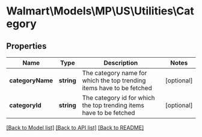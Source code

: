 # Walmart\Models\MP\US\Utilities\Category

## Properties

Name | Type | Description | Notes
------------ | ------------- | ------------- | -------------
**categoryName** | **string** | The category name for which the top trending items have to be fetched | [optional]
**categoryId** | **string** | The category id for which the top trending items have to be fetched | [optional]


[[Back to Model list]](./) [[Back to API list]](../../../../../README.md#supported-apis) [[Back to README]](../../../../../README.md)
